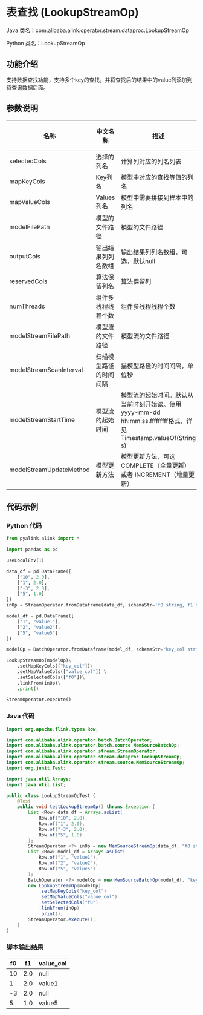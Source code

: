 # 表查找 (LookupStreamOp)
Java 类名：com.alibaba.alink.operator.stream.dataproc.LookupStreamOp

Python 类名：LookupStreamOp


## 功能介绍
支持数据查找功能，支持多个key的查找，并将查找后的结果中的value列添加到待查询数据后面。

## 参数说明

| 名称 | 中文名称 | 描述 | 类型 | 是否必须？ | 取值范围 | 默认值 |
| --- | --- | --- | --- | --- | --- | --- |
| selectedCols | 选择的列名 | 计算列对应的列名列表 | String[] | ✓ |  |  |
| mapKeyCols | Key列名 | 模型中对应的查找等值的列名 | String[] |  |  | null |
| mapValueCols | Values列名 | 模型中需要拼接到样本中的列名 | String[] |  |  | null |
| modelFilePath | 模型的文件路径 | 模型的文件路径 | String |  |  | null |
| outputCols | 输出结果列列名数组 | 输出结果列列名数组，可选，默认null | String[] |  |  | null |
| reservedCols | 算法保留列名 | 算法保留列 | String[] |  |  | null |
| numThreads | 组件多线程线程个数 | 组件多线程线程个数 | Integer |  |  | 1 |
| modelStreamFilePath | 模型流的文件路径 | 模型流的文件路径 | String |  |  | null |
| modelStreamScanInterval | 扫描模型路径的时间间隔 | 描模型路径的时间间隔，单位秒 | Integer |  |  | 10 |
| modelStreamStartTime | 模型流的起始时间 | 模型流的起始时间。默认从当前时刻开始读。使用yyyy-mm-dd hh:mm:ss.fffffffff格式，详见Timestamp.valueOf(String s) | String |  |  | null |
| modelStreamUpdateMethod | 模型更新方法 | 模型更新方法，可选COMPLETE（全量更新）或者 INCREMENT（增量更新） | String |  | "COMPLETE", "INCREMENT" | "COMPLETE" |


## 代码示例
### Python 代码
```python
from pyalink.alink import *

import pandas as pd

useLocalEnv(1)

data_df = pd.DataFrame([
    ["10", 2.0],
    ["1", 2.0], 
    ["-3", 2.0], 
    ["5", 1.0]
])
inOp = StreamOperator.fromDataframe(data_df, schemaStr='f0 string, f1 double')

model_df = pd.DataFrame([
    ["1", "value1"], 
    ["2", "value2"], 
    ["5", "value5"]
])

modelOp = BatchOperator.fromDataframe(model_df, schemaStr="key_col string, value_col string")

LookupStreamOp(modelOp)\
    .setMapKeyCols(["key_col"])\
    .setMapValueCols(["value_col"]) \
    .setSelectedCols(["f0"])\
    .linkFrom(inOp)\
    .print()

StreamOperator.execute()
```
### Java 代码
```java
import org.apache.flink.types.Row;

import com.alibaba.alink.operator.batch.BatchOperator;
import com.alibaba.alink.operator.batch.source.MemSourceBatchOp;
import com.alibaba.alink.operator.stream.StreamOperator;
import com.alibaba.alink.operator.stream.dataproc.LookupStreamOp;
import com.alibaba.alink.operator.stream.source.MemSourceStreamOp;
import org.junit.Test;

import java.util.Arrays;
import java.util.List;

public class LookupStreamOpTest {
	@Test
	public void testLookupStreamOp() throws Exception {
		List <Row> data_df = Arrays.asList(
			Row.of("10", 2.0),
			Row.of("1", 2.0),
			Row.of("-3", 2.0),
			Row.of("5", 1.0)
		);
		StreamOperator <?> inOp = new MemSourceStreamOp(data_df, "f0 string, f1 double");
		List <Row> model_df = Arrays.asList(
			Row.of("1", "value1"),
			Row.of("2", "value2"),
			Row.of("5", "value5")
		);
		BatchOperator <?> modelOp = new MemSourceBatchOp(model_df, "key_col string, value_col string");
		new LookupStreamOp(modelOp)
			.setMapKeyCols("key_col")
			.setMapValueCols("value_col")
			.setSelectedCols("f0")
			.linkFrom(inOp)
			.print();
		StreamOperator.execute();
	}
}
```

### 脚本输出结果
|f0|f1|value_col|
|---|---|---|
|10|2.0|null|
|1|2.0|value1|
|-3|2.0|null|
|5|1.0|value5|
